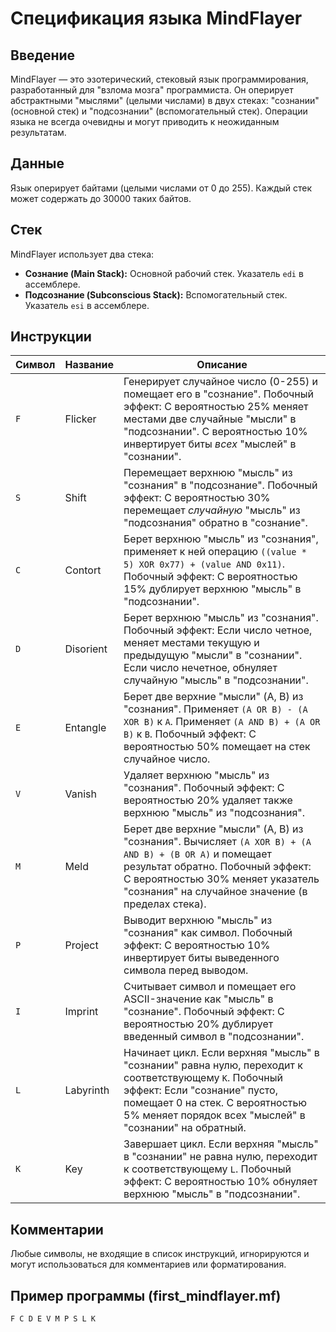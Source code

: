 # Спецификация языка MindFlayer

## Введение
MindFlayer — это эзотерический, стековый язык программирования, разработанный для "взлома мозга" программиста. Он оперирует абстрактными "мыслями" (целыми числами) в двух стеках: "сознании" (основной стек) и "подсознании" (вспомогательный стек). Операции языка не всегда очевидны и могут приводить к неожиданным результатам.

## Данные
Язык оперирует байтами (целыми числами от 0 до 255). Каждый стек может содержать до 30000 таких байтов.

## Стек
MindFlayer использует два стека:
*   **Сознание (Main Stack):** Основной рабочий стек. Указатель `edi` в ассемблере.
*   **Подсознание (Subconscious Stack):** Вспомогательный стек. Указатель `esi` в ассемблере.

## Инструкции

| Символ | Название    | Описание                                                                                                                              |
|--------|-------------|---------------------------------------------------------------------------------------------------------------------------------------|
| `F`    | Flicker     | Генерирует случайное число (0-255) и помещает его в "сознание". Побочный эффект: С вероятностью 25% меняет местами две случайные "мысли" в "подсознании". С вероятностью 10% инвертирует биты *всех* "мыслей" в "сознании". |
| `S`    | Shift       | Перемещает верхнюю "мысль" из "сознания" в "подсознание". Побочный эффект: С вероятностью 30% перемещает *случайную* "мысль" из "подсознания" обратно в "сознание". |
| `C`    | Contort     | Берет верхнюю "мысль" из "сознания", применяет к ней операцию `((value * 5) XOR 0x77) + (value AND 0x11)`. Побочный эффект: С вероятностью 15% дублирует верхнюю "мысль" в "подсознании". |
| `D`    | Disorient   | Берет верхнюю "мысль" из "сознания". Побочный эффект: Если число четное, меняет местами текущую и предыдущую "мысли" в "сознании". Если число нечетное, обнуляет случайную "мысль" в "подсознании". |
| `E`    | Entangle    | Берет две верхние "мысли" (A, B) из "сознания". Применяет `(A OR B) - (A XOR B)` к `A`. Применяет `(A AND B) + (A OR B)` к `B`. Побочный эффект: С вероятностью 50% помещает на стек случайное число. |
| `V`    | Vanish      | Удаляет верхнюю "мысль" из "сознания". Побочный эффект: С вероятностью 20% удаляет также верхнюю "мысль" из "подсознания". |
| `M`    | Meld        | Берет две верхние "мысли" (A, B) из "сознания". Вычисляет `(A XOR B) + (A AND B) + (B OR A)` и помещает результат обратно. Побочный эффект: С вероятностью 30% меняет указатель "сознания" на случайное значение (в пределах стека). |
| `P`    | Project     | Выводит верхнюю "мысль" из "сознания" как символ. Побочный эффект: С вероятностью 10% инвертирует биты выведенного символа перед выводом. |
| `I`    | Imprint     | Считывает символ и помещает его ASCII-значение как "мысль" в "сознание". Побочный эффект: С вероятностью 20% дублирует введенный символ в "подсознании". |
| `L`    | Labyrinth   | Начинает цикл. Если верхняя "мысль" в "сознании" равна нулю, переходит к соответствующему `K`. Побочный эффект: Если "сознание" пусто, помещает 0 на стек. С вероятностью 5% меняет порядок всех "мыслей" в "сознании" на обратный. |
| `K`    | Key         | Завершает цикл. Если верхняя "мысль" в "сознании" не равна нулю, переходит к соответствующему `L`. Побочный эффект: С вероятностью 10% обнуляет верхнюю "мысль" в "подсознании". |

## Комментарии
Любые символы, не входящие в список инструкций, игнорируются и могут использоваться для комментариев или форматирования.

## Пример программы (first_mindflayer.mf)
```
F C D E V M P S L K